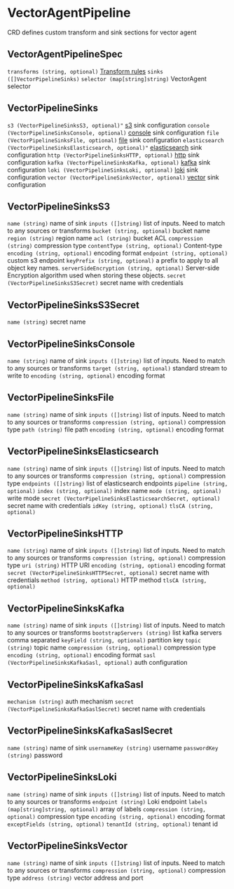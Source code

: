 # VectorAgentPipeline
CRD defines custom transform and sink sections for vector agent

## VectorAgentPipelineSpec
`transforms (string, optional)` [Transform rules](https://vector.dev/docs/reference/configuration/transforms/)
`sinks ([]VectorPipelineSinks)`
`selector (map[string]string)` VectorAgent selector

## VectorPipelineSinks
`s3 (VectorPipelineSinksS3, optional)"` [s3](https://vector.dev/docs/reference/configuration/sinks/aws_s3/) sink configuration
`console (VectorPipelineSinksConsole, optional)` [console](https://vector.dev/docs/reference/configuration/sinks/console/) sink configuration
`file (VectorPipelineSinksFile, optional)` [file](https://vector.dev/docs/reference/configuration/sinks/file/) sink configuration
`elasticsearch (VectorPipelineSinksElasticsearch, optional)"` [elasticsearch](https://vector.dev/docs/reference/configuration/sinks/elasticsearch/) sink configuration
`http (VectorPipelineSinksHTTP, optional)` [http](https://vector.dev/docs/reference/configuration/sinks/http/) sink configuration
`kafka (VectorPipelineSinksKafka, optional)` [kafka](https://vector.dev/docs/reference/configuration/sinks/kafka/) sink configuration
`loki (VectorPipelineSinksLoki, optional)` [loki](https://vector.dev/docs/reference/configuration/sinks/loki/) sink configuration
`vector (VectorPipelineSinksVector, optional)` [vector](https://vector.dev/docs/reference/configuration/sinks/vector/) sink configuration

## VectorPipelineSinksS3
`name (string)` name of sink
`inputs ([]string)` list of inputs. Need to match to any sources or transforms
`bucket (string, optional)` bucket name
`region (string)` region name
`acl (string)` bucket ACL
`compression (string)` compression type
`contentType (string, optional)` Content-type
`encoding (string, optional)` encoding format
`endpoint (string, optional)` custom s3 endpoint
`keyPrefix (string, optional)` a prefix to apply to all object key names.
`serverSideEncryption (string, optional)` Server-side Encryption algorithm used when storing these objects.
`secret (VectorPipelineSinksS3Secret)` secret name with credentials

## VectorPipelineSinksS3Secret
`name (string)` secret name

## VectorPipelineSinksConsole
`name (string)` name of sink
`inputs ([]string)` list of inputs. Need to match to any sources or transforms
`target (string, optional)` standard stream to write to
`encoding (string, optional)` encoding format

## VectorPipelineSinksFile
`name (string)` name of sink
`inputs ([]string)` list of inputs. Need to match to any sources or transforms
`compression (string, optional)` compression type
`path (string)` file path
`encoding (string, optional)` encoding format

## VectorPipelineSinksElasticsearch
`name (string)` name of sink
`inputs ([]string)` list of inputs. Need to match to any sources or transforms
`compression (string, optional)` compression type
`endpoints ([]string)` list of elasticsearch endpoints
`pipeline (string, optional)`
`index (string, optional)` index name
`mode (string, optional)` write mode
`secret (VectorPipelineSinksElasticsearchSecret, optional)` secret name with credentials
`idKey (string, optional)`
`tlsCA (string, optional)`

## VectorPipelineSinksHTTP
`name (string)` name of sink
`inputs ([]string)` list of inputs. Need to match to any sources or transforms
`compression (string, optional)` compression type
`uri (string)` HTTP URI
`encoding (string, optional)` encoding format
`secret (VectorPipelineSinksHTTPSecret, optional)` secret name with credentials
`method (string, optional)` HTTP method
`tlsCA (string, optional)`

## VectorPipelineSinksKafka
`name (string)` name of sink
`inputs ([]string)` list of inputs. Need to match to any sources or transforms
`bootstrapServers (string)` list kafka servers comma separated
`keyField (string, optional)` partition key
`topic (string)` topic name
`compression (string, optional)` compression type
`encoding (string, optional)` encoding format
`sasl (VectorPipelineSinksKafkaSasl, optional)` auth configuration

## VectorPipelineSinksKafkaSasl
`mechanism (string)` auth mechanism
`secret (VectorPipelineSinksKafkaSaslSecret)` secret name with credentials

## VectorPipelineSinksKafkaSaslSecret
`name (string)` name of sink
`usernameKey (string)` username
`passwordKey (string)` password

## VectorPipelineSinksLoki
`name (string)` name of sink
`inputs ([]string)` list of inputs. Need to match to any sources or transforms
`endpoint (string)` Loki endpoint
`labels (map[string]string, optional)` array of labels
`compression (string, optional)` compression type
`encoding (string, optional)` encoding format
`exceptFields (string, optional)`
`tenantId (string, optional)` tenant id

## VectorPipelineSinksVector
`name (string)` name of sink
`inputs ([]string)` list of inputs. Need to match to any sources or transforms
`compression (string, optional)` compression type
`address (string)` vector address and port
